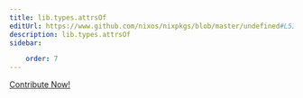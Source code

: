 ```yaml
---
title: lib.types.attrsOf
editUrl: https://www.github.com/nixos/nixpkgs/blob/master/undefined#L536C15
description: lib.types.attrsOf
sidebar:

    order: 7
---
```


<a href="https://www.github.com/nixos/nixpkgs/blob/master/undefined#L536C15">Contribute Now!</a>



